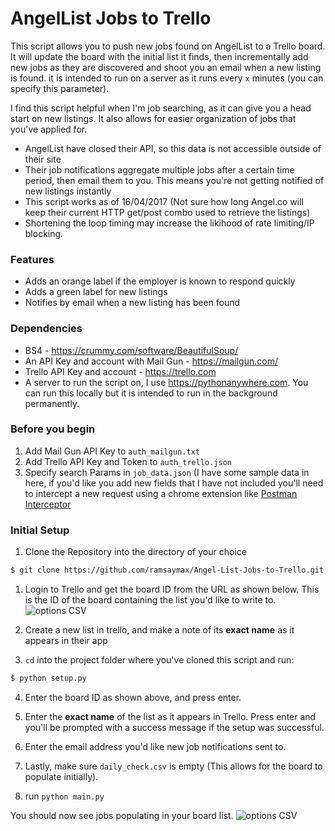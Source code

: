 # AngelList Jobs to Trello

This script allows you to push new jobs found on AngelList to a Trello board. It will update the board with the initial list it finds, then incrementally add new jobs as they are discovered and shoot you an email when a new listing is found. it is intended to run on a server as it runs every `x` minutes (you can specify this parameter).

I find this script helpful when I'm job searching, as it can give you a head start on new listings. It also allows for easier organization of jobs that you've applied for.

  - AngelList have closed their API, so this data is not accessible outside of their site
  - Their job notifications aggregate multiple jobs after a certain time period, then email them to you. This means you're not getting notified of new listings instantly
  - This script works as of 16/04/2017 (Not sure how long Angel.co will keep their current HTTP get/post combo used to retrieve the listings)
  - Shortening the loop timing may increase the likihood of rate limiting/IP blocking.

### Features
 - Adds an orange label if the employer is known to respond quickly
 - Adds a green label for new listings
 - Notifies by email when a new listing has been found

### Dependencies

  - BS4 - https://crummy.com/software/BeautifulSoup/
  - An API Key and account with Mail Gun - https://mailgun.com/
  - Trello API Key and account - https://trello.com
  - A server to run the script on, I use https://pythonanywhere.com. You can run this locally but it is intended to run in the background permanently.

### Before you begin

1. Add Mail Gun API Key to `auth_mailgun.txt`
2. Add Trello API Key and Token to `auth_trello.json`
3. Specify search Params in `job_data.json` (I have some sample data in here, if you'd like you add new fields that I have not included you'll need to intercept a new request using a chrome extension like [Postman Interceptor](https://chrome.google.com/webstore/detail/postman/fhbjgbiflinjbdggehcddcbncdddomop?hl=en)

### Initial Setup

1. Clone the Repository into the directory of your choice
```sh
$ git clone https://github.com/ramsaymax/Angel-List-Jobs-to-Trello.git
```

1. Login to Trello and get the board ID from the URL as shown below. This is the ID of the board containing the list you'd like to write to.
![options CSV](http://i.imgur.com/qhQ7o6C.png)
2. Create a new list in trello, and make a note of its **exact name** as it appears in their app

3. `cd` into the project folder where you've cloned this script and run:
```sh
$ python setup.py
```
4. Enter the board ID as shown above, and press enter.
5. Enter the **exact name** of the list as it appears in Trello. Press enter and you'll be prompted with a success message if the setup was successful.

6. Enter the email address you'd like new job notifications sent to.


6. Lastly, make sure `daily_check.csv` is empty (This allows for the board to populate initially).

7. run `python main.py`

You should now see jobs populating in your board list.
![options CSV](http://i.imgur.com/4bhTqTx.png)
